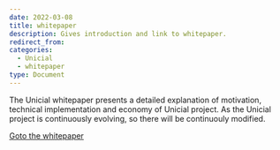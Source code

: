 ```yaml
---
date: 2022-03-08
title: whitepaper
description: Gives introduction and link to whitepaper.
redirect_from:
categories:
  - Unicial
  - whitepaper
type: Document
---
```


The Unicial whitepaper presents a detailed explanation of motivation, technical implementation and economy of Unicial project. As the Unicial project is continuously evolving, so there will be continuouly modified.

[Goto the whitepaper](https://unicial.org/whitepaper)

